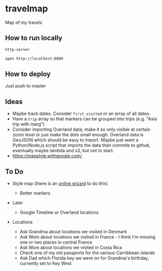 # travelmap

Map of my travels

## How to run locally

```sh
http-server
```

```sh
open http://localhost:8080
```

## How to deploy

Just push to master

## Ideas

- Maybe track dates. Consider `first_visited` or an array of all dates.
- Have a `trip` array so that markers can be grouped into trips (e.g. "Asia trip with marg")
- Consider importing Overland data, make it so only visible at certain zoom level or just make the dots small enough. Overland data is GeoJSON which should be easy to import. Maybe just want a Python/Node.js script that imports the data then commits to github, eventually maybe lambda and s3, but not to start.
- https://mapstyle.withgoogle.com/

## To Do

- Style map (there is an [online wizard](https://mapstyle.withgoogle.com/) to do this)
  - Better markers

- Later
  - Google Timeline or Overland locations

- Locations
  - Ask Grandma about locations we visited in Denmark
  - Ask Mom about locations we visited in France - I think I'm missing one or two places in central France
  - Ask Mom about locations we visited in Costa Rica
  - Check one of my old passports for the various Carribbean islands
  - Ask Dad which Florida key we were on for Grandma's birthday, currently set to Key West
